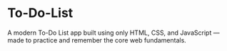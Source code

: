 # To-Do-List
A modern To-Do List app built using only HTML, CSS, and JavaScript — made to practice and remember the core web fundamentals.
